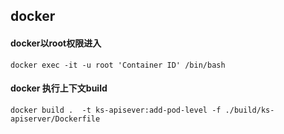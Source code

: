 ## docker 

#### docker以root权限进入

```
docker exec -it -u root 'Container ID' /bin/bash
```

#### docker 执行上下文build

```
docker build .  -t ks-apisever:add-pod-level -f ./build/ks-apiserver/Dockerfile 
```

